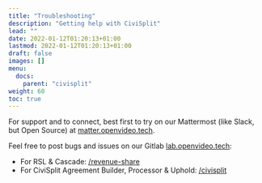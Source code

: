 ```yaml
---
title: "Troubleshooting"
description: "Getting help with CiviSplit"
lead: ""
date: 2022-01-12T01:20:13+01:00
lastmod: 2022-01-12T01:20:13+01:00
draft: false
images: []
menu: 
  docs:
    parent: "civisplit"
weight: 60
toc: true
---
```


For support and to connect, best first to try on our Mattermost (like Slack, but Open Source) at [matter.openvideo.tech](https://matter.openvideo.tech).

Feel free to post bugs and issues on our Gitlab [lab.openvideo.tech](https://lab.openvideo.tech):
 - For RSL & Cascade: [/revenue-share](https://lab.openvideo.tech/revenue-share)
 - For CiviSplit Agreement Builder, Processor & Uphold: [/civisplit](https://lab.openvideo.tech/civisplit)